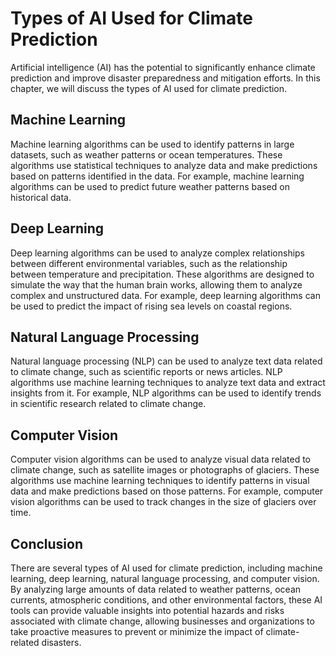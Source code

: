 Types of AI Used for Climate Prediction
===============================================================================================

Artificial intelligence (AI) has the potential to significantly enhance climate prediction and improve disaster preparedness and mitigation efforts. In this chapter, we will discuss the types of AI used for climate prediction.

Machine Learning
----------------

Machine learning algorithms can be used to identify patterns in large datasets, such as weather patterns or ocean temperatures. These algorithms use statistical techniques to analyze data and make predictions based on patterns identified in the data. For example, machine learning algorithms can be used to predict future weather patterns based on historical data.

Deep Learning
-------------

Deep learning algorithms can be used to analyze complex relationships between different environmental variables, such as the relationship between temperature and precipitation. These algorithms are designed to simulate the way that the human brain works, allowing them to analyze complex and unstructured data. For example, deep learning algorithms can be used to predict the impact of rising sea levels on coastal regions.

Natural Language Processing
---------------------------

Natural language processing (NLP) can be used to analyze text data related to climate change, such as scientific reports or news articles. NLP algorithms use machine learning techniques to analyze text data and extract insights from it. For example, NLP algorithms can be used to identify trends in scientific research related to climate change.

Computer Vision
---------------

Computer vision algorithms can be used to analyze visual data related to climate change, such as satellite images or photographs of glaciers. These algorithms use machine learning techniques to identify patterns in visual data and make predictions based on those patterns. For example, computer vision algorithms can be used to track changes in the size of glaciers over time.

Conclusion
----------

There are several types of AI used for climate prediction, including machine learning, deep learning, natural language processing, and computer vision. By analyzing large amounts of data related to weather patterns, ocean currents, atmospheric conditions, and other environmental factors, these AI tools can provide valuable insights into potential hazards and risks associated with climate change, allowing businesses and organizations to take proactive measures to prevent or minimize the impact of climate-related disasters.
